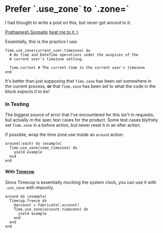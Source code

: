 # Prefer \`.use\_zone\` to \`.zone=\`

I had thought to write a post on this, but never got around to it.

[Prathamesh Sonpatki](https://prathamesh.tech/) [beat me to it :\)](https://prathamesh.tech/2019/07/11/use-time-use_zone-to-navigate-timezone/)

Essentially, this is the practice I use:

```text
Time.use_zone(current_user.timezone) do 
  # Do Time and DateTime operations under the auspices of the
  # current user's timezone setting.
  
  Time.current # The current time in the current user's timezone
end
```

It's better than just supposing that `Time.zone` has been set somewhere in the current process, **or** that `Time.zone` has been set to what the code in the block _expects it to be!_

### In Testing

The biggest source of error that I've encountered for this isn't in requests, but actually in the spec test cases for the product. Some test cases blythely set `Time.zone` in a before action, but never reset it in an after action.

If possible, wrap the time zone use inside an `around` action:

```text
around(:each) do |example|
  Time.use_zone(some_timezone) do
    yield example
  end
end
```

#### With [Timecop](https://github.com/travisjeffery/timecop)

Since Timecop is essentially mocking the system clock, you can use it with `.use_zone` with impunity.

```text
around do |example|
  Timecop.freeze do
    @account = Fabricate(:account)
    Time.use_zone(account.timezone) do
      yield example
    end
  end
end
```

